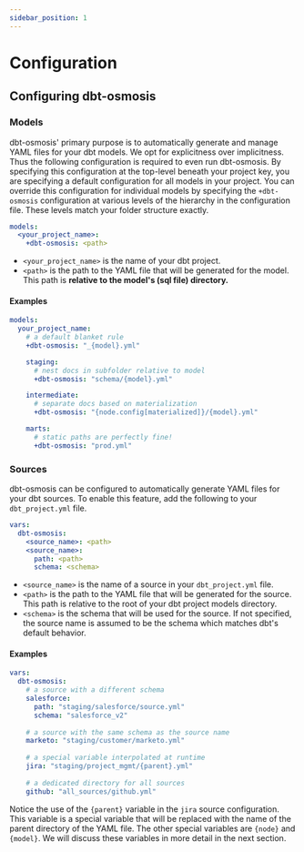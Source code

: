 ```yaml
---
sidebar_position: 1
---
```

# Configuration

## Configuring dbt-osmosis

### Models

dbt-osmosis' primary purpose is to automatically generate and manage YAML files for your dbt models. We opt for explicitness over implicitness. Thus the following configuration is required to even run dbt-osmosis. By specifying this configuration at the top-level beneath your project key, you are specifying a default configuration for all models in your project. You can override this configuration for individual models by specifying the `+dbt-osmosis` configuration at various levels of the hierarchy in the configuration file. These levels match your folder structure exactly.

```yaml title="dbt_project.yml"
models:
  <your_project_name>:
    +dbt-osmosis: <path>
```

- `<your_project_name>` is the name of your dbt project.
- `<path>` is the path to the YAML file that will be generated for the model. This path is **relative to the model's (sql file) directory.**

#### Examples

```yaml title="dbt_project.yml"
models:
  your_project_name:
    # a default blanket rule
    +dbt-osmosis: "_{model}.yml"

    staging:
      # nest docs in subfolder relative to model
      +dbt-osmosis: "schema/{model}.yml"

    intermediate:
      # separate docs based on materialization
      +dbt-osmosis: "{node.config[materialized]}/{model}.yml"

    marts:
      # static paths are perfectly fine!
      +dbt-osmosis: "prod.yml"
```

### Sources

dbt-osmosis can be configured to automatically generate YAML files for your dbt sources. To enable this feature, add the following to your `dbt_project.yml` file.

```yaml title="dbt_project.yml"
vars:
  dbt-osmosis:
    <source_name>: <path>
    <source_name>:
      path: <path>
      schema: <schema>
```

- `<source_name>` is the name of a source in your `dbt_project.yml` file.
- `<path>` is the path to the YAML file that will be generated for the source. This path is relative to the root of your dbt project models directory.
- `<schema>` is the schema that will be used for the source. If not specified, the source name is assumed to be the schema which matches dbt's default behavior.

#### Examples

```yaml title="dbt_project.yml"
vars:
  dbt-osmosis:
    # a source with a different schema
    salesforce:
      path: "staging/salesforce/source.yml"
      schema: "salesforce_v2"
    
    # a source with the same schema as the source name
    marketo: "staging/customer/marketo.yml"
  
    # a special variable interpolated at runtime
    jira: "staging/project_mgmt/{parent}.yml"
  
    # a dedicated directory for all sources
    github: "all_sources/github.yml"
```

Notice the use of the `{parent}` variable in the `jira` source configuration. This variable is a special variable that will be replaced with the name of the parent directory of the YAML file. The other special variables are `{node}` and `{model}`. We will discuss these variables in more detail in the next section.
